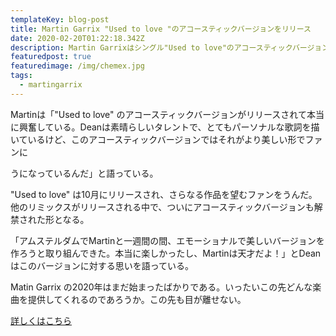 ```yaml
---
templateKey: blog-post
title: Martin Garrix "Used to love "のアコースティックバージョンをリリース
date: 2020-02-20T01:22:18.342Z
description: Martin Garrixはシングル"Used to love"のアコースティックバージョンをリリースした。
featuredpost: true
featuredimage: /img/chemex.jpg
tags:
  - martingarrix
---
```

Martinは「"Used to love" のアコースティックバージョンがリリースされて本当に興奮している。Deanは素晴らしいタレントで、とてもパーソナルな歌詞を描いているけど、このアコースティックバージョンではそれがより美しい形でファンに

うになっているんだ」と語っている。

"Used to love" は10月にリリースされ、さらなる作品を望むファンをうんだ。他のリミックスがリリースされる中で、ついにアコースティックバージョンも解禁された形となる。

「アムステルダムでMartinと一週間の間、エモーショナルで美しいバージョンを作ろうと取り組んできた。本当に楽しかったし、Martinは天才だよ！」とDeanはこのバージョンに対する思いを語っている。

Matin Garrix の2020年はまだ始まったばかりである。いったいこの先どんな楽曲を提供してくれるのであろうか。この先も目が離せない。

[詳しくはこちら](https://www.outnowmagazine.com/martin-garrix-used-to-love-acoustic)
